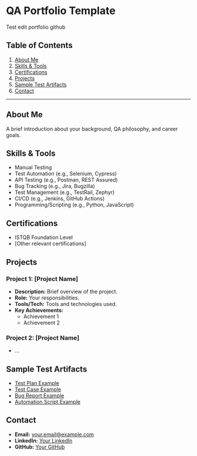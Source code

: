 # QA Portfolio Template

Test edit portfolio github

## Table of Contents
1. [About Me](#about-me)
2. [Skills & Tools](#skills--tools)
3. [Certifications](#certifications)
4. [Projects](#projects)
5. [Sample Test Artifacts](#sample-test-artifacts)
6. [Contact](#contact)

---

## About Me
A brief introduction about your background, QA philosophy, and career goals.

## Skills & Tools
- Manual Testing
- Test Automation (e.g., Selenium, Cypress)
- API Testing (e.g., Postman, REST Assured)
- Bug Tracking (e.g., Jira, Bugzilla)
- Test Management (e.g., TestRail, Zephyr)
- CI/CD (e.g., Jenkins, GitHub Actions)
- Programming/Scripting (e.g., Python, JavaScript)

## Certifications
- ISTQB Foundation Level
- [Other relevant certifications]

## Projects
### Project 1: [Project Name]
- **Description:** Brief overview of the project.
- **Role:** Your responsibilities.
- **Tools/Tech:** Tools and technologies used.
- **Key Achievements:**
  - Achievement 1
  - Achievement 2

### Project 2: [Project Name]
- ...

## Sample Test Artifacts
- [Test Plan Example](link-or-attach-file)
- [Test Case Example](link-or-attach-file)
- [Bug Report Example](link-or-attach-file)
- [Automation Script Example](link-or-attach-file)

## Contact
- **Email:** your.email@example.com
- **LinkedIn:** [Your LinkedIn](https://linkedin.com/in/yourprofile)
- **GitHub:** [Your GitHub](https://github.com/yourusername)
